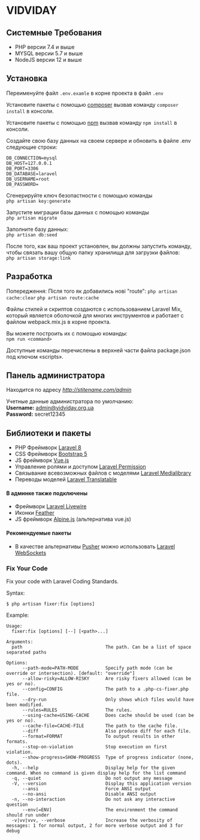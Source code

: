 # VIDVIDAY
## Системные Требования

- PHP версии 7.4 и выше
- MYSQL версии 5.7 и выше
- NodeJS версии 12 и выше

## Установка

Переименуйте файл `.env.examle`  в корне проекта в файл `.env`

Установите пакеты с помощью [composer](https://getcomposer.org/)
вызвав команду `composer install` в консоли.

Установите пакеты с помощью [npm](https://www.npmjs.com/)
вызвав команду `npm install` в консоли.

Создайте свою базу данных на своем сервере и обновить в файле .env следующие строки:
```
DB_CONNECTION=mysql
DB_HOST=127.0.0.1
DB_PORT=3306
DB_DATABASE=laravel
DB_USERNAME=root
DB_PASSWORD=
```

Сгенерируйте ключ безопастности с помощью команды  
`php artisan key:generate`

Запустите миграции базы данных с помощью команды  
`php artisan migrate`

Заполните базу данных:  
`php artisan db:seed`

После того, как ваш проект установлен, вы должны запустить команду, чтобы связать вашу общую папку хранилища для
загрузки файлов:  
`php artisan storage:link`


## Разработка

Попередження:
Після того як добавились нові "route":
`php artisan cache:clear`
`php artisan route:cache`

Файлы стилей и скриптов создаются с использованием Laravel Mix, который является оболочкой для многих инструментов и
работает с файлом webpack.mix.js в корне проекта.

Вы можете построить их с помощью команды:  
`npm run <command>`

Доступные команды перечислены в верхней части файла package.json под ключом «scripts».

## Панель администратора
Находится по адресу *http://stitename.com/admin*

Учетные данные администратора по умолчанию:  
**Username:** admin@vidviday.org.ua  
**Password:** secret12345


## Библиотеки и пакеты

- PHP Фреймворк [Laravel 8](https://laravel.com/)
- CSS Фреймворк [Bootstrap 5](https://getbootstrap.com/)
- JS фреймворк [Vue.js](https://vuejs.org/)
- Управление ролями и доступом [Laravel Permission](https://spatie.be/docs/laravel-permission/v4/introduction)
- Связывание всевозможных файлов с моделями [Laravel Medialibrary](https://spatie.be/docs/laravel-medialibrary/v7/introduction)
- Переводы моделей [Laravel Translatable](https://github.com/spatie/laravel-translatable)

#### В админке также подключены
- Фреймворк [Laravel Livewire](https://laravel-livewire.com/)
- Иконки [Feather](https://feathericons.com/)
- JS фреймворк [Alpine.js](https://github.com/alpinejs/alpine) (альтернатива vue.js)

#### Рекомендуемые пакеты
- В качестве альтернативы [Pusher](https://pusher.com/) можно использовать
  [Laravel WebSockets](https://beyondco.de/docs/laravel-websockets/getting-started/introduction)
  
### Fix Your Code
Fix your code with Laravel Coding Standards.

Syntax:
```
$ php artisan fixer:fix [options]
```

Example:
```
Usage:
  fixer:fix [options] [--] [<path>...]

Arguments:
  path                               The path. Can be a list of space separated paths

Options:
      --path-mode=PATH-MODE          Specify path mode (can be override or intersection). [default: "override"]
      --allow-risky=ALLOW-RISKY      Are risky fixers allowed (can be yes or no).
      --config=CONFIG                The path to a .php-cs-fixer.php file.
      --dry-run                      Only shows which files would have been modified.
      --rules=RULES                  The rules.
      --using-cache=USING-CACHE      Does cache should be used (can be yes or no).
      --cache-file=CACHE-FILE        The path to the cache file.
      --diff                         Also produce diff for each file.
      --format=FORMAT                To output results in other formats.
      --stop-on-violation            Stop execution on first violation.
      --show-progress=SHOW-PROGRESS  Type of progress indicator (none, dots).
  -h, --help                         Display help for the given command. When no command is given display help for the list command
  -q, --quiet                        Do not output any message
  -V, --version                      Display this application version
      --ansi                         Force ANSI output
      --no-ansi                      Disable ANSI output
  -n, --no-interaction               Do not ask any interactive question
      --env[=ENV]                    The environment the command should run under
  -v|vv|vvv, --verbose               Increase the verbosity of messages: 1 for normal output, 2 for more verbose output and 3 for debug
  
```
